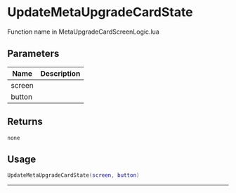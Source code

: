 # UpdateMetaUpgradeCardState

Function name in MetaUpgradeCardScreenLogic.lua

## Parameters

| Name   | Description |
| ------ | ----------- |
| screen |             |
| button |             |

## Returns

`none`

## Usage

```lua
UpdateMetaUpgradeCardState(screen, button)
```

---
